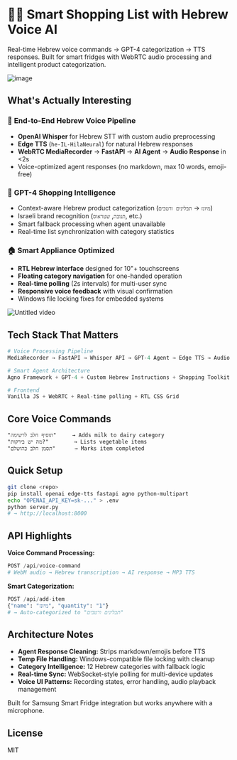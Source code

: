 # 🛒🎤 Smart Shopping List with Hebrew Voice AI

Real-time Hebrew voice commands → GPT-4 categorization → TTS responses. Built for smart fridges with WebRTC audio processing and intelligent product categorization.

![image](https://github.com/user-attachments/assets/9fc47730-83a3-4c31-b2f5-8377bd67abed)

## What's Actually Interesting

### 🎤 **End-to-End Hebrew Voice Pipeline**
- **OpenAI Whisper** for Hebrew STT with custom audio preprocessing
- **Edge TTS** (`he-IL-HilaNeural`) for natural Hebrew responses  
- **WebRTC MediaRecorder** → **FastAPI** → **AI Agent** → **Audio Response** in <2s
- Voice-optimized agent responses (no markdown, max 10 words, emoji-free)

### 🧠 **GPT-4 Shopping Intelligence**
- Context-aware Hebrew product categorization (`מיונז` → `תבלינים ורטבים`)
- Israeli brand recognition (`תנובה`, `שטראוס`, etc.)
- Smart fallback processing when agent unavailable
- Real-time list synchronization with category statistics



### 🏠 **Smart Appliance Optimized**
- **RTL Hebrew interface** designed for 10"+ touchscreens
- **Floating category navigation** for one-handed operation
- **Real-time polling** (2s intervals) for multi-user sync
- **Responsive voice feedback** with visual confirmation
- Windows file locking fixes for embedded systems

![Untitled video](https://github.com/user-attachments/assets/947786c2-4dc6-4702-8629-7c1b6319f611)


## Tech Stack That Matters

```python
# Voice Processing Pipeline
MediaRecorder → FastAPI → Whisper API → GPT-4 Agent → Edge TTS → Audio Response

# Smart Agent Architecture  
Agno Framework + GPT-4 + Custom Hebrew Instructions + Shopping Toolkit

# Frontend
Vanilla JS + WebRTC + Real-time polling + RTL CSS Grid
```

## Core Voice Commands
```hebrew
"תוסיף חלב לרשימה"     → Adds milk to dairy category
"מה יש בירקות?"        → Lists vegetable items  
"תסמן חלב כהושלם"      → Marks item completed
```

## Quick Setup
```bash
git clone <repo>
pip install openai edge-tts fastapi agno python-multipart
echo "OPENAI_API_KEY=sk-..." > .env
python server.py
# → http://localhost:8000
```

## API Highlights

**Voice Command Processing:**
```python
POST /api/voice-command
# WebM audio → Hebrew transcription → AI response → MP3 TTS
```

**Smart Categorization:**
```python
POST /api/add-item
{"name": "מיונז", "quantity": "1"} 
# → Auto-categorized to "תבלינים ורטבים"
```

## Architecture Notes

- **Agent Response Cleaning:** Strips markdown/emojis before TTS
- **Temp File Handling:** Windows-compatible file locking with cleanup
- **Category Intelligence:** 12 Hebrew categories with fallback logic  
- **Real-time Sync:** WebSocket-style polling for multi-device updates
- **Voice UI Patterns:** Recording states, error handling, audio playback management

Built for Samsung Smart Fridge integration but works anywhere with a microphone.

## License
MIT
